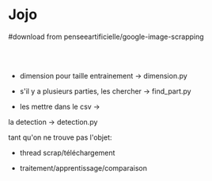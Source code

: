 # Jojo

#download from penseeartificielle/google-image-scrapping

<br><br>

- dimension pour taille entrainement -> dimension.py

- s'il y a plusieurs parties, les chercher -> find_part.py

- les mettre dans le csv -> 

 la detection -> detection.py



tant qu'on ne trouve pas l'objet:

  - thread scrap/téléchargement
  
  - traitement/apprentissage/comparaison


